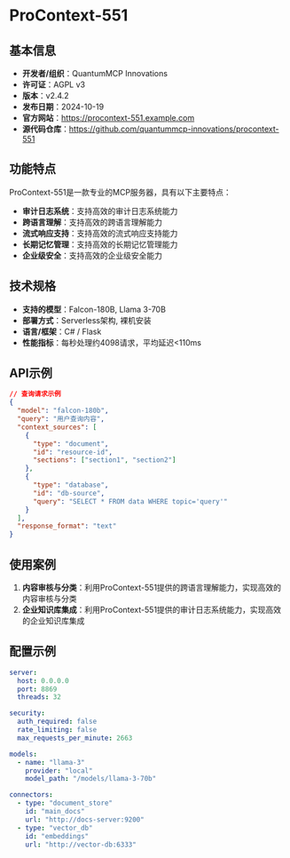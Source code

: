 # ProContext-551

## 基本信息

- **开发者/组织**：QuantumMCP Innovations
- **许可证**：AGPL v3
- **版本**：v2.4.2
- **发布日期**：2024-10-19
- **官方网站**：https://procontext-551.example.com
- **源代码仓库**：https://github.com/quantummcp-innovations/procontext-551

## 功能特点

ProContext-551是一款专业的MCP服务器，具有以下主要特点：

- **审计日志系统**：支持高效的审计日志系统能力
- **跨语言理解**：支持高效的跨语言理解能力
- **流式响应支持**：支持高效的流式响应支持能力
- **长期记忆管理**：支持高效的长期记忆管理能力
- **企业级安全**：支持高效的企业级安全能力


## 技术规格

- **支持的模型**：Falcon-180B, Llama 3-70B
- **部署方式**：Serverless架构, 裸机安装
- **语言/框架**：C# / Flask
- **性能指标**：每秒处理约4098请求，平均延迟<110ms

## API示例

```json
// 查询请求示例
{
  "model": "falcon-180b",
  "query": "用户查询内容",
  "context_sources": [
    {
      "type": "document",
      "id": "resource-id",
      "sections": ["section1", "section2"]
    },
    {
      "type": "database",
      "id": "db-source",
      "query": "SELECT * FROM data WHERE topic='query'"
    }
  ],
  "response_format": "text"
}
```

## 使用案例

1. **内容审核与分类**：利用ProContext-551提供的跨语言理解能力，实现高效的内容审核与分类
2. **企业知识库集成**：利用ProContext-551提供的审计日志系统能力，实现高效的企业知识库集成


## 配置示例

```yaml
server:
  host: 0.0.0.0
  port: 8869
  threads: 32

security:
  auth_required: false
  rate_limiting: false
  max_requests_per_minute: 2663

models:
  - name: "llama-3"
    provider: "local"
    model_path: "/models/llama-3-70b"

connectors:
  - type: "document_store"
    id: "main_docs"
    url: "http://docs-server:9200"
  - type: "vector_db"
    id: "embeddings"
    url: "http://vector-db:6333"
```